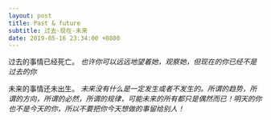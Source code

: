 ```yaml
---
layout: post
title: Past & future
subtitle: 过去-现在-未来
date: 2019-05-16 23:34:00 +0800
---
```

过去的事情已经死亡。
*也许你可以远远地望着她，观察她，但现在的你已经不是过去的你*

未来的事情还未出生。
*未来没有什么是一定发生或者不发生的。所谓的趋势，所谓的方向，所谓的必然，所谓的规律，可能未来的所有都只是偶然而已！明天的你也不是今天的你，所以不要把你今天想做的事留给别人！*